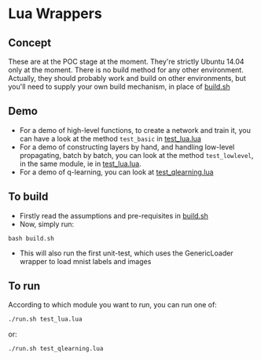 # Lua Wrappers

## Concept

These are at the POC stage at the moment.  They're strictly Ubuntu 14.04 only at the moment.
There is no build method for any other environment. Actually, they should probably
work and build on other environments, but you'll need to supply your own build 
mechanism, in place of [build.sh](build.sh)

## Demo

* For a demo of high-level functions, to create a network and train it, you can have a look at the method `test_basic` in [test_lua.lua](test_lua.lua)
* For a demo of constructing layers by hand, and handling low-level propagating, batch by batch, you can look at the method `test_lowlevel`, in the same module, ie in [test_lua.lua](test_lua.lua).
* For a demo of q-learning, you can look at [test_qlearning.lua](test_qlearning.lua)

## To build

* Firstly read the assumptions and pre-requisites in [build.sh](build.sh)
* Now, simply run:
```
bash build.sh
```
* This will also run the first unit-test, which uses the GenericLoader wrapper to
load mnist labels and images

## To run

According to which module you want to run, you can run one of:
```bash
./run.sh test_lua.lua
```
or:
```bash
./run.sh test_qlearning.lua
```


